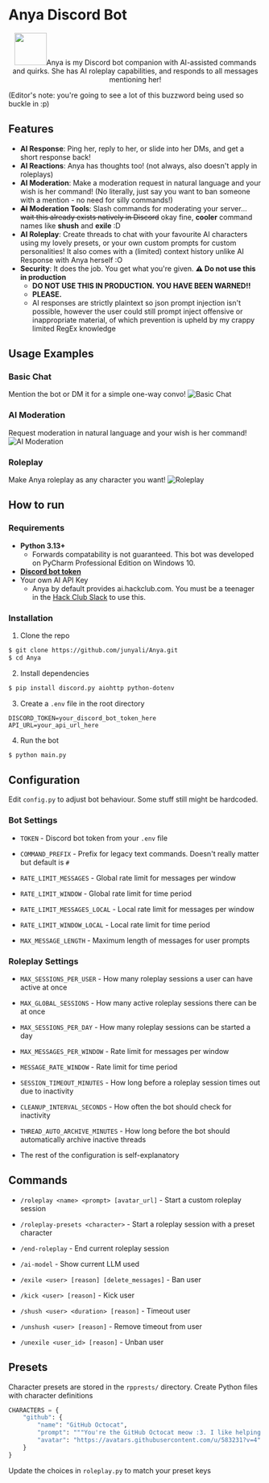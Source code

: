 # Anya Discord Bot

<p align="center"><img src="./anya.png" alt="" width="64">Anya is my Discord bot companion with AI-assisted commands and quirks. She has AI roleplay capabilities, and responds to all messages mentioning her!

(Editor's note: you're going to see a lot of this buzzword being used so buckle in :p)</p>

## Features

- **AI Response**: Ping her, reply to her, or slide into her DMs, and get a short response back!
- **AI Reactions**: Anya has thoughts too! (not always, also doesn't apply in roleplays)
- **AI Moderation**: Make a moderation request in natural language and your wish is her command! (No literally, just say you want to ban someone with a mention - no need for silly commands!)
- **~~AI~~ Moderation Tools**: Slash commands for moderating your server... ~~wait this already exists natively in Discord~~ okay fine, **cooler** command names like **shush** and **exile** :D
- **AI Roleplay**: Create threads to chat with your favourite AI characters using my lovely presets, or your own custom prompts for custom personalities! It also comes with a (limited) context history unlike AI Response with Anya herself :O
- **Security**: It does the job. You get what you're given. **⚠ Do not use this in production**
  - **DO NOT USE THIS IN PRODUCTION. YOU HAVE BEEN WARNED!!**
  - **PLEASE.**
  - AI responses are strictly plaintext so json prompt injection isn't possible, however the user could still prompt inject offensive or inappropriate material, of which prevention is upheld by my crappy limited RegEx knowledge

## Usage Examples

### Basic Chat

Mention the bot or DM it for a simple one-way convo!
![Basic Chat](./demo/aichat_1.png)

### AI Moderation

Request moderation in natural language and your wish is her command!
![AI Moderation](./demo/aimoderation_1.png)

### Roleplay

Make Anya roleplay as any character you want!
![Roleplay](./demo/airoleplay_1.png)

## How to run

### Requirements

- **Python 3.13+**
  - Forwards compatability is not guaranteed. This bot was developed on PyCharm Professional Edition on Windows 10.
- **[Discord bot token](https://discord.com/developers/applications)**
- Your own AI API Key
  - Anya by default provides ai.hackclub.com. You must be a teenager in the [Hack Club Slack](https://hackclub.com/slack) to use this.

### Installation
1. Clone the repo
```bash
$ git clone https://github.com/junyali/Anya.git
$ cd Anya
```

2. Install dependencies
```bash
$ pip install discord.py aiohttp python-dotenv
```

3. Create a `.env` file in the root directory
```env
DISCORD_TOKEN=your_discord_bot_token_here
API_URL=your_api_url_here
```

4. Run the bot
```bash
$ python main.py
```

## Configuration

Edit `config.py` to adjust bot behaviour. Some stuff still might be hardcoded.

### Bot Settings

- `TOKEN` - Discord bot token from your `.env` file
- `COMMAND_PREFIX` - Prefix for legacy text commands. Doesn't really matter but default is `#`


- `RATE_LIMIT_MESSAGES` - Global rate limit for messages per window
- `RATE_LIMIT_WINDOW` - Global rate limit for time period
- `RATE_LIMIT_MESSAGES_LOCAL` - Local rate limit for messages per window
- `RATE_LIMIT_WINDOW_LOCAL` - Local rate limit for time period


- `MAX_MESSAGE_LENGTH` - Maximum length of messages for user prompts

### Roleplay Settings

- `MAX_SESSIONS_PER_USER` - How many roleplay sessions a user can have active at once
- `MAX_GLOBAL_SESSIONS` - How many active roleplay sessions there can be at once
- `MAX_SESSIONS_PER_DAY` - How many roleplay sessions can be started a day


- `MAX_MESSAGES_PER_WINDOW` - Rate limit for messages per window
- `MESSAGE_RATE_WINDOW` - Rate limit for time period


- `SESSION_TIMEOUT_MINUTES` - How long before a roleplay session times out due to inactivity
- `CLEANUP_INTERVAL_SECONDS` - How often the bot should check for inactivity
- `THREAD_AUTO_ARCHIVE_MINUTES` - How long before the bot should automatically archive inactive threads


- The rest of the configuration is self-explanatory

## Commands

- `/roleplay <name> <prompt> [avatar_url]` - Start a custom roleplay session
- `/roleplay-presets <character>` - Start a roleplay session with a preset character
- `/end-roleplay` - End current roleplay session
- `/ai-model` - Show current LLM used


- `/exile <user> [reason] [delete_messages]` - Ban user
- `/kick <user> [reason]` - Kick user
- `/shush <user> <duration> [reason]` - Timeout user
- `/unshush <user> [reason]` - Remove timeout from user
- `/unexile <user_id> [reason]` - Unban user

## Presets
Character presets are stored in the `rpprests/` directory. Create Python files with character definitions

```python
CHARACTERS = {
    "github": {
        "name": "GitHub Octocat",
        "prompt": """You're the GitHub Octocat meow :3. I like helping people with coding.""",
        "avatar": "https://avatars.githubusercontent.com/u/583231?v=4"
    }
}
```

Update the choices in `roleplay.py` to match your preset keys
